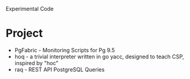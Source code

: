 Experimental Code
# Project
- PgFabric - Monitoring Scripts for Pg 9.5
- hoq - a trivial interpreter written in go yacc, designed to teach CSP, inspired by "hoc"
- raq - REST API PostgreSQL Queries
